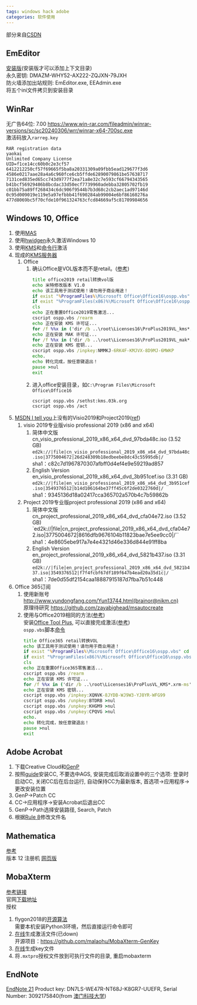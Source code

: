 ```yaml
---
tags: windows hack adobe
categories: 软件使用
---
```

部分来自[CSDN](https://blog.csdn.net/Brainor/article/details/79866706)
## EmEditor
[安装版](https://www.emeditor.com/download/)(安装版才可以添加上下文目录)  
永久密钥: DMAZM-WHY52-AX222-ZQJXN-79JXH  
防火墙添加出站规则: EmEditor.exe, EEAdmin.exe  
将五个ini文件拷贝到安装目录

## WinRar
无广告64位: 7.00 
https://www.win-rar.com/fileadmin/winrar-versions/sc/sc20240306/wrr/winrar-x64-700sc.exe  
激活码放入`rarreg.key`  
```
RAR registration data
yaokai
Unlimited Company License
UID=f1ce14cc60b0c2e3cf57
6412212250cf57f69665f5ba8a20331309a09fbb5ead129677f3d6
4586e0217aae28a4a6c960fce6cb5ffde62890079861be57638717
7131ced835ed65cc743d9777f2ea71a8e32c7e593cf66794343565
b41bcf56929486b8bcdac33d50ecf7739960adebba32805702fb19
c01bb75a89ff268434c6dc906f9544b7b3d68c2cb2aec1ad97146d
0c95d009019e119e5a97efbbb41f690284ab99004e6bf86160276a
477d8069bc5f70cfde10f961324763cfcd84669af5c81709984656
```

## Windows 10, Office
1. 使用[MAS](https://massgrave.dev/)
1. 使用[hwidgen](https://github.com/CHEF-KOCH/HWIDGEN-SRC)永久激活Windows 10
2. 使用[KMS](https://github.com/Wind4/vlmcsd)和[命令行](https://kms.library.hk/archives/kms.html)激活
3. 现成的[KMS服务器](https://03k.org/kms.html)
	1. Office
		1. 确认Office是VOL版本而不是retail。([参考](https://www.jianshu.com/p/a20de14d9ee4))
			```bat
			title office2019 retail转换vol版
			echo 米特修改版本 V1.0
			echo 该工具用于测试使用！请勿用于商业用途！
			if exist "%ProgramFiles%\Microsoft Office\Office16\ospp.vbs" cd /d "%ProgramFiles%\Microsoft Office\Office16"
			if exist "%ProgramFiles(x86)%\Microsoft Office\Office16\ospp.vbs" cd /d "%ProgramFiles(x86)%\Microsoft Office\Office16"
			cls
			echo 正在重置Office2019零售激活...
			cscript ospp.vbs /rearm
			echo 正在安装 KMS 许可证...
			for /f %%x in ('dir /b ..\root\Licenses16\ProPlus2019VL_kms*.xrm-ms') do cscript ospp.vbs /inslic:"..\root\Licenses16\%%x" >nul
			echo 正在安装 MAK 许可证...
			for /f %%x in ('dir /b ..\root\Licenses16\ProPlus2019VL_mak*.xrm-ms') do cscript ospp.vbs /inslic:"..\root\Licenses16\%%x" >nul
			echo 正在安装 KMS 密钥...
			cscript ospp.vbs /inpkey:NMMKJ-6RK4F-KMJVX-8D9MJ-6MWKP
			echo.
			echo 转化完成，按任意键退出！
			pause >nul
			exit
			```
		2. 进入office安装目录，如`C:\Program Files\Microsoft Office\Office16`
			```
			cscript ospp.vbs /sethst:kms.03k.org
			cscript ospp.vbs /act
			```
4. [MSDN I tell you](https://msdn.itellyou.cn/)上没有的Visio2019和Project2019([ref](https://www.aihao.cc/thread-21474-1-1.html))
	1. visio 2019专业版visio professional 2019 (x86 and x64) 
		1. 简体中文版  
cn_visio_professional_2019_x86_x64_dvd_97bda48c.iso (3.52 GB)  
`ed2k://|file|cn_visio_professional_2019_x86_x64_dvd_97bda48c.iso|3775004672|26d248309b18edbeebe8dc43c55995db|/`  
sha1：c82c7d1967870307afbff0d4ef4e9e59219ad857
		2. English Version  
en_visio_professional_2019_x86_x64_dvd_3b951cef.iso (3.31 GB)  
`ed2k://|file|en_visio_professional_2019_x86_x64_dvd_3b951cef.iso|3549376512|b14d106164be37ff45c6f2de0322760d|/`  
sha1：9345136d18a02417cca365702a570b4c7b59862b
	2. Project 2019专业版project professional 2019 (x86 and x64)
		1. 简体中文版  
cn_project_professional_2019_x86_x64_dvd_cfa04e72.iso (3.52 GB)  
`ed2k://|file|cn_project_professional_2019_x86_x64_dvd_cfa04e72.iso|3775004672|8616dfb9676104b11823bae7e5ee9cc0|/``  
sha1：4e8605ebe917a7e4e4321d46e336d844e91ff8ba
		2. English Version  
en_project_professional_2019_x86_x64_dvd_5821b437.iso (3.31 GB)  
`ed2k://|file|en_project_professional_2019_x86_x64_dvd_5821b437.iso|3549376512|f7f4fcbf67df189f647b4ead20a35d1c|/`  
sha1：7de0d55df2154caa18887915187d7fba7b51c448
5. Office 365订阅
	1. 使用新账号  
http://www.yundongfang.com/Yun13744.html(brainor@nikm.cn)  
原理待研究 https://github.com/zayabighead/msautocreate
	2. 使用与Office2019相同的方法([参考](https://msguides.com/microsoft-software-products/activate-office-365-proplus-free.html))  
安装[Office Tool Plus](https://otp.landian.vip/zh-cn/), 可以直接完成激活([参考](https://www.jb51.net/office/708521.html))  
`ospp.vbs`脚本[命令](https://docs.microsoft.com/en-us/deployoffice/vlactivation/tools-to-manage-volume-activation-of-office)
		```bat
		title Office365 retail转换VOL
		echo 该工具用于测试使用！请勿用于商业用途！
		if exist "%ProgramFiles%\Microsoft Office\Office16\ospp.vbs" cd /d "%ProgramFiles%\Microsoft Office\Office16"
		if exist "%ProgramFiles(x86)%\Microsoft Office\Office16\ospp.vbs" cd /d "%ProgramFiles(x86)%\Microsoft Office\Office16"
		cls
		echo 正在重置Office365零售激活...
		cscript ospp.vbs /rearm
		echo 正在安装 KMS 许可证...
		for /f %%x in ('dir /b ..\root\Licenses16\ProPlusVL_KMS*.xrm-ms') do cscript ospp.vbs /inslic:"..\root\Licenses16\%%x" >nul
		echo 正在安装 KMS 密钥...
		cscript ospp.vbs /inpkey:XQNVK-8JYDB-WJ9W3-YJ8YR-WFG99
		cscript ospp.vbs /unpkey:BTDRB >nul
		cscript ospp.vbs /unpkey:KHGM9 >nul
		cscript ospp.vbs /unpkey:CPQVG >nul
		echo.
		echo 转化完成，按任意键退出！
		pause >nul
		exit
		```

## Adobe Acrobat
1. 下载Creative Cloud和[GenP](https://www.reddit.com/r/GenP/wiki/redditgenpguides/#wiki_.2B50_download_directory)
2. 按照[guide](https://www.reddit.com/r/GenP/wiki/redditgenpguides/#wiki_.2620.FE0F_guide_.232_-_dummy_guide_for_first_timers_genp_.28cc_.2B_genp.29)安装CC, 不要选中AGS, 安装完成后取消设置中的三个选项: 登录时启动CC, 关闭CC后在后台运行, 自动保持CC为最新版本, 首选项→应用程序→更改安装位置
3. GenP→Patch CC
4. CC→应用程序→安装Acrobat后退出CC
5. GenP→Path选择安装路径, Search, Patch
6. 根据[Rule 8](https://www.reddit.com/r/GenP/wiki/redditgenpguides/#wiki_.25BA_guide_.238_-_blocking_unnecessary_adobe_background_processes.28ps.2Fdc.29)修改文件名

## Mathematica
[参考](https://tiebamma.github.io/InstallTutorial/)  
版本 12 注册机 [网页版](https://ibug.io/blog/2019/05/mathematica-keygen/)

## MobaXterm
[参考链接](https://www.jianshu.com/p/42b963dd1f9a)  
官网[下载地址](https://mobaxterm.mobatek.net/download-home-edition.html)  
授权
1. flygon2018的[开源算法](https://github.com/flygon2018/MobaXterm-keygen)  
需要本机安装Python3环境，然后直接运行命令即可
2. [在线](https://51.ruyo.net/test/MobaXterm-Pro-License.html)生成激活文件(已down)  
开源项目：https://github.com/malaohu/MobaXterm-GenKey
3. [在线](http://husbin.top:5000)生成key文件
4. 将`.mxtpro`授权文件放到可执行文件的目录, 重启mobaxterm

## EndNote
[EndNote 21](https://support.clarivate.com/Endnote/s/article/Download-EndNote?language=en_US)
Product key: DN7LS-WE47R-NT68J-K8GR7-UUEFR, Serial Number: 3092175840(from [澳门科技大学](http://dbnav.lib.must.edu.mo/sites/default/files/databases_user_guides/endnote-21-desktop.pdf))
